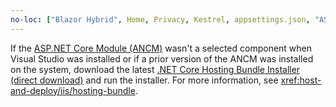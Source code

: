 ```yaml
---
no-loc: ["Blazor Hybrid", Home, Privacy, Kestrel, appsettings.json, "ASP.NET Core Identity", cookie, Cookie, Blazor, "Blazor Server", "Blazor WebAssembly", "Identity", "Let's Encrypt", Razor, SignalR]
---
```

If the [ASP.NET Core Module (ANCM)](xref:host-and-deploy/aspnet-core-module) wasn't a selected component when Visual Studio was installed or if a prior version of the ANCM was installed on the system, download the latest [.NET Core Hosting Bundle Installer (direct download)](https://dotnet.microsoft.com/permalink/dotnetcore-current-windows-runtime-bundle-installer) and run the installer. For more information, see <xref:host-and-deploy/iis/hosting-bundle>.
